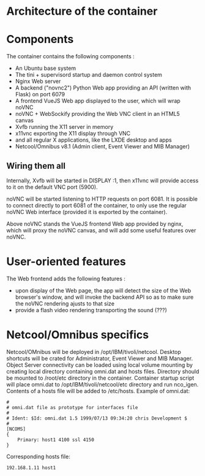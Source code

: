 # Architecture of the container #

Components
============

The container contains the following components :
- An Ubuntu base system
- The tini + supervisord startup and daemon control system
- Nginx Web server
- A backend ("novnc2") Python Web app providing an API (written with
  Flask) on port 6079
- A frontend VueJS Web app displayed to the user, which will wrap noVNC
- noVNC + WebSockify providing the Web VNC client in an HTML5 canvas
- Xvfb running the X11 server in memory
- x11vnc exporting the X11 display through VNC
- and all regular X applications, like the LXDE desktop and apps
- Netcool/Omnibus v8.1 (Admin client, Event Viewer and MIB Manager)

Wiring them all
------------------

Internally, Xvfb will be started in DISPLAY :1, then x11vnc will
provide access to it on the default VNC port (5900).

noVNC will be started listening to HTTP requests on port 6081.
It is possible to connect directly to port 6081 of the container, to
only use the regular noVNC Web interface (provided it is exported by
the container).

Above noVNC stands the VueJS frontend Web app provided by nginx, which
will proxy the noVNC canvas, and will add some useful features over
noVNC.

User-oriented features
==========================

The Web frontend adds the following features :
- upon display of the Web page, the app will detect the size of the
  Web browser's window, and will invoke the backend API so as to make
  sure the noVNC rendering ajusts to that size
- provide a flash video rendering transporting the sound (???)

Netcool/Omnibus specifics
=========================
Netcool/OMnibus will be deployed in /opt/IBM/tivoli/netcool.
Desktop shortcuts will be crated for Administrator, Event Viewer and MIB Manager.
Object Server connectivity can be loaded using local volume mounting by creating local directory containing omni.dat and hosts files. Directory should be mounted to /root/etc directory in the container. Container startup script will place omni.dat to /opt/IBM/tivoli/netcool/etc directory and run nco_igen. Contents of a hosts file will be added to /etc/hosts.
Example of omni.dat:
```
#
# omni.dat file as prototype for interfaces file
#
# Ident: $Id: omni.dat 1.5 1999/07/13 09:34:20 chris Development $
#
[NCOMS]
{
	Primary: host1 4100 ssl 4150
}
```
Corresponding hosts file:
```
192.168.1.11 host1
```
